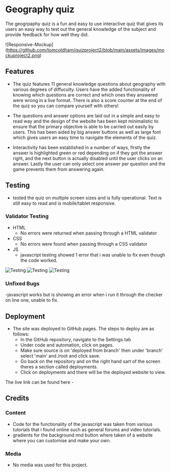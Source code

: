 # Geography quiz

The geogrpaphy quiz is a fun and easy to use interactive quiz that gives its users an easy way to test out the general knowledge of the subject and provide feedback for how well they did.

![Responsive-Mockup] (https://github.com/tomcoldham/quizproject2/blob/main/assets/images/mockuproject2.png)


## Features

- The quiz features 11 general knowledge questions about geography with various degrees of diffuculty. Users have the added functionality of knowing which questions
are correct and which ones they answered were wrong in a live format. There is also a score counter at the end of the quiz so you can compare yourself with others!

- The questions and answer options are laid out in a simple and easy to read way and the design of the website has been kept minimalistic to ensure that the primary objective is able to be carried out easily by users. This has been aided by big answer buttons as well as large font which gives users an easy time to navigate the elements of the quiz.
  
- Interactivity has been established in a number of ways, firstly the answer is highlighted green or red depending on if they got the answer right, and the next button is actually disabled until the user clicks on an answer. Lastly the user can only select one answer per question and the game prevents them from answering again.

## Testing

- tested the quiz on multiple screen sizes and is fully operational. Text is still easy to read and is mobile/tablet responsive.

### Validator Testing

- HTML
  - No errors were returned when passing through a HTML validator
- CSS
  - No errors were found when passing through a CSS validator
- JS
  - javascript testing showed 1 error that i was unable to fix even though the code worked.

![Testing]()
![Testing]()
![Testing]()

### Unfixed Bugs

-javascript works but is showing an error when i run it through the checker on line one, unable to fix.

## Deployment

- The site was deployed to GitHub pages. The steps to deploy are as follows:
  - In the GitHub repository, navigate to the Settings tab
  - Under code and automation, click on pages.
  - Make sure source is on 'deployed from branch' then under 'branch' select 'main' and /root and click save.
  - Go back on the repository and on the right hand sart of the screen theres a section called deployments.
  - Click on deployments and there will be the deployed website to view.
  
The live link can be found here -

## Credits

### Content

- Code for the functionality of the javascript was taken from various tutorials that i found online such as general forums and video tutorials.
- gradients for the background nnd button where taken of a website where you can customise and make your own.
  
### Media

- No media was used for this project.
